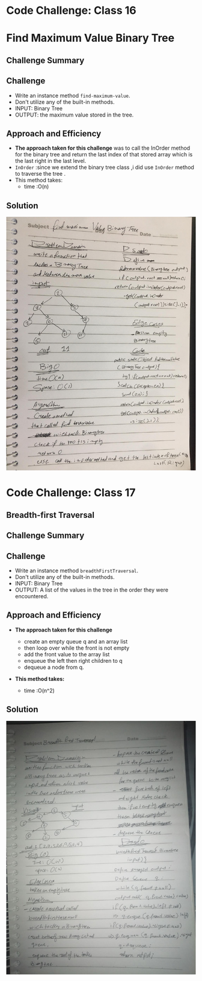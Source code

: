 # Code Challenge: Class 16
# Find Maximum Value Binary Tree
## Challenge Summary

## Challenge
* Write an instance method `find-maximum-value`.
* Don't utilize any of the built-in methods.
*  INPUT: Binary Tree
*  OUTPUT: the maximum value stored in the tree.
  
## Approach and Efficiency
- **The approach taken for this challenge** was  to call the InOrder method for the binary tree and return the last index of that stored array which is the last right in the last level.
-  `InOrder` :since we extend the binary tree class ,i did use `InOrder` method to traverse the tree . 
- This method takes:
  - time :O(n) 

## Solution
![](assest/CC16.jpg)
#

# Code Challenge: Class 17
##  Breadth-first Traversal
## Challenge Summary

## Challenge
* Write an instance method `breadthFirstTraversal`.
* Don't utilize any of the built-in methods.
*  INPUT: Binary Tree
*  OUTPUT:  A list of the values in the tree in the order they were encountered.
  
## Approach and Efficiency
- **The approach taken for this challenge**
  - create an empty queue q and an array list 
  - then loop over while the front is not empty
  - add the front value to the array list 
  - enqueue the left then right children to q
  - dequeue a node from q.

- **This method takes:**
  - time :O(n^2) 

## Solution
![](assest/CC17.jpg)

